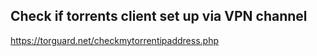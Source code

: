 ## Check if torrents client set up via VPN channel

https://torguard.net/checkmytorrentipaddress.php
